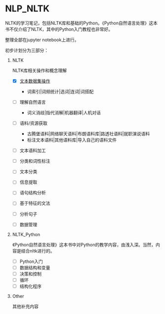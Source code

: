 # NLP_NLTK
NLTK的学习笔记，包括NLTK库和基础的Python。《Python自然语言处理》这本书不仅介绍了NLTK，其中的Python入门教程也非常好。



整理全部在jupyter notebook上进行。



初步计划分为三部分：

1. NLTK

   NLTK库相关操作和概念理解

   - [x] [文本数据集操作](https://github.com/huaiyukeji/NLP_NLTK/blob/master/NLTK/NLTK-%E6%96%87%E6%9C%AC%E6%95%B0%E6%8D%AE%E9%9B%86%E6%93%8D%E4%BD%9C.ipynb)
     - 词索引|词频统计|选词|连词|词搭配
   - [ ] 理解自然语言
     - 词义消歧|指代消解|机器翻译|人机对话
   - [ ] 语料/资源获取
     - 古腾堡语料|网络聊天语料|布朗语料库|路透社语料|就职演说语料
     - 标注文本语料|其他语料库|导入自己的语料文件
   - [ ] 文本语料加工
   - [ ] 分类和词性标注
   - [ ] 文本分类
   - [ ] 信息提取
   - [ ] 语句结构分析
   - [ ] 基于特征的文法
   - [ ] 分析句子
   - [ ] 数据管理


2. NLTK_Python

   《Python自然语言处理》这本书中对Python的教学内容，由浅入深。当然，内容是结合nltk进行的。

   - [ ] Python入门
   - [ ] 数据结构和变量
   - [ ] 决策和控制
   - [ ] 循环
   - [ ] 结构化程序

3. Other

   其他补充内容